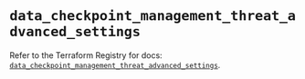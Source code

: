 # `data_checkpoint_management_threat_advanced_settings`

Refer to the Terraform Registry for docs: [`data_checkpoint_management_threat_advanced_settings`](https://registry.terraform.io/providers/checkpointsw/checkpoint/2.11.0/docs/data-sources/management_threat_advanced_settings).
